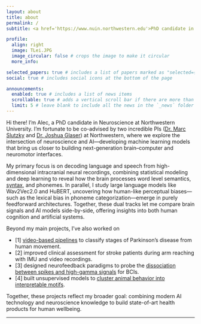 ```yaml
---
layout: about
title: about
permalink: /
subtitle: <a href='https://www.nuin.northwestern.edu'>PhD candidate in Neuroscience</a>

profile:
  align: right
  image: TLei.JPG
  image_circular: false # crops the image to make it circular
  more_info:

selected_papers: true # includes a list of papers marked as "selected={true}"
social: true # includes social icons at the bottom of the page

announcements:
  enabled: true # includes a list of news items
  scrollable: true # adds a vertical scroll bar if there are more than 3 news items
  limit: 5 # leave blank to include all the news in the `_news` folder
---
```


Hi there! I’m Alec, a PhD candidate in Neuroscience at Northwestern University. I’m fortunate to be co-advised by two incredible PIs ([Dr. Marc Slutzky](https://sites.northwestern.edu/slutzkylab/) and [Dr. Joshua Glaser](https://glaserlab.github.io/research/)) at Northwestern, where we explore the intersection of neuroscience and AI—developing machine learning models that bring us closer to building next-generation brain–computer and neuromotor interfaces.

My primary focus is on decoding language and speech from high-dimensional intracranial neural recordings, combining statistical modeling and deep learning to reveal how the brain processes word level semantics, [syntax](https://github.com/SNEUP/CWRU_speech_project), and phonemes. In parallel, I study large language models like Wav2Vec2.0 and HuBERT, uncovering how human-like perceptual biases—such as the lexical bias in phoneme categorization—emerge in purely feedforward architectures. Together, these dual tracks let me compare brain signals and AI models side-by-side, offering insights into both human cognition and artificial systems.

Beyond my main projects, I’ve also worked on

- [1] [video-based pipelines](https://github.com/caraido/PDVideoAnalysis) to classify stages of Parkinson’s disease from human movement.
- [2] improved clinical assessment for stroke patients during arm reaching with IMU and video recordings.
- [3] designed neurofeedback paradigms to probe the [dissociation between spikes and high-gamma signals](https://doi.org/10.1101/2025.07.10.663559) for BCIs.
- [4] built unsupervised models to [cluster animal behavior into interpretable motifs](https://github.com/caraido/TREBA).

Together, these projects reflect my broader goal: combining modern AI technology and neuroscience knowledge to build state-of-art health products for human wellbeing.

---
